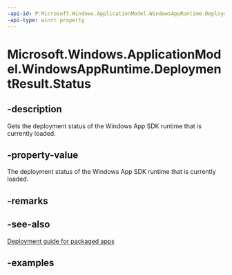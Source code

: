 ```yaml
---
-api-id: P:Microsoft.Windows.ApplicationModel.WindowsAppRuntime.DeploymentResult.Status
-api-type: winrt property
---
```


# Microsoft.Windows.ApplicationModel.WindowsAppRuntime.DeploymentResult.Status

<!--
public Microsoft.Windows.ApplicationModel.WindowsAppRuntime.DeploymentStatus Status { get; }
-->


## -description

Gets the deployment status of the Windows App SDK runtime that is currently loaded.

## -property-value

The deployment status of the Windows App SDK runtime that is currently loaded.

## -remarks

## -see-also

[Deployment guide for packaged apps](/windows/apps/windows-app-sdk/deploy-packaged-apps)

## -examples
